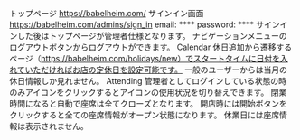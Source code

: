 トップページ
https://babelheim.com/
サインイン画面
https://babelheim.com/admins/sign_in
email: ****
password: ****
サインインした後はトップページが管理者仕様となります。
ナビゲーションメニューのログアウトボタンからログアウトができます。
Calendar
休日追加から遷移するページ（https://babelheim.com/holidays/new）でスタートタイムに日付を入れていただければお店の定休日を設定可能です。
一般のユーザーからは当月の休日情報しか見れません。
Attending
管理者としてログインしている状態の時のみアイコンをクリックするとアイコンの使用状況を切り替えできます。
閉業時間になると自動で座席は全てクローズとなります。
開店時には開始ボタンをクリックすると全ての座席情報がオープン状態になります。
休業日には座席情報は表示されません。